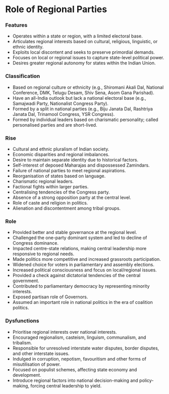 # Role of Regional Parties

### Features
*   Operates within a state or region, with a limited electoral base.
*   Articulates regional interests based on cultural, religious, linguistic, or ethnic identity.
*   Exploits local discontent and seeks to preserve primordial demands.
*   Focuses on local or regional issues to capture state-level political power.
*   Desires greater regional autonomy for states within the Indian Union.

### Classification
*   Based on regional culture or ethnicity (e.g., Shiromani Akali Dal, National Conference, DMK, Telugu Desam, Shiv Sena, Asom Gana Parishad).
*   Have an all-India outlook but lack a national electoral base (e.g., Samajwadi Party, Nationalist Congress Party).
*   Formed by a split in national parties (e.g., Biju Janata Dal, Rashtriya Janata Dal, Trinamool Congress, YSR Congress).
*   Formed by individual leaders based on charismatic personality; called personalised parties and are short-lived.

### Rise
*   Cultural and ethnic pluralism of Indian society.
*   Economic disparities and regional imbalances.
*   Desire to maintain separate identity due to historical factors.
*   Self-interest of deposed Maharajas and dispossessed Zamindars.
*   Failure of national parties to meet regional aspirations.
*   Reorganisation of states based on language.
*   Charismatic regional leaders.
*   Factional fights within larger parties.
*   Centralising tendencies of the Congress party.
*   Absence of a strong opposition party at the central level.
*   Role of caste and religion in politics.
*   Alienation and discontentment among tribal groups.

### Role
*   Provided better and stable governance at the regional level.
*   Challenged the one-party dominant system and led to decline of Congress dominance.
*   Impacted centre-state relations, making central leadership more responsive to regional needs.
*   Made politics more competitive and increased grassroots participation.
*   Widened choice for voters in parliamentary and assembly elections.
*   Increased political consciousness and focus on local/regional issues.
*   Provided a check against dictatorial tendencies of the central government.
*   Contributed to parliamentary democracy by representing minority interests.
*   Exposed partisan role of Governors.
*   Assumed an important role in national politics in the era of coalition politics.

### Dysfunctions
*   Prioritise regional interests over national interests.
*   Encouraged regionalism, casteism, linguism, communalism, and tribalism.
*   Responsible for unresolved interstate water disputes, border disputes, and other interstate issues.
*   Indulged in corruption, nepotism, favouritism and other forms of misutilisation of power.
*   Focused on populist schemes, affecting state economy and development.
*   Introduce regional factors into national decision-making and policy-making, forcing central leadership to yield.
